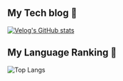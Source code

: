 ## My Tech blog 👋
[![Velog's GitHub stats](https://velog-readme-stats.vercel.app/api?name=sihkang)](https://velog.io/@sihkang/posts)



## My Language Ranking 🥇
![Top Langs](https://github-readme-stats.vercel.app/api/top-langs/?username=sihkang)

<!--
**sihkang/sihkang** is a ✨ _special_ ✨ repository because its `README.md` (this file) appears on your GitHub profile.

Here are some ideas to get you started:

- 🔭 I’m currently working on ...
- 🌱 I’m currently learning ...
- 👯 I’m looking to collaborate on ...
- 🤔 I’m looking for help with ...
- 💬 Ask me about ...
- 📫 How to reach me: ...
- 😄 Pronouns: ...
- ⚡ Fun fact: ...
-->
